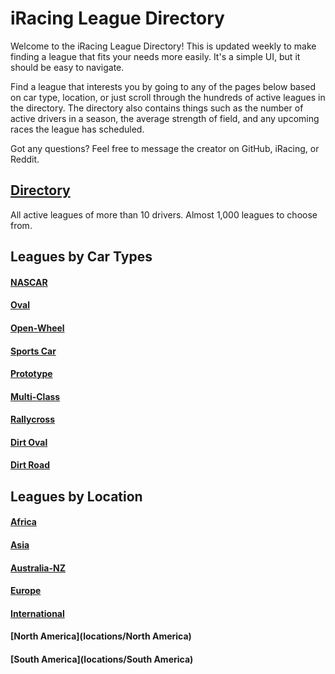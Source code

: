 # iRacing League Directory

Welcome to the iRacing League Directory! This is updated weekly to make finding a league that fits your needs more
easily. It's a simple UI, but it should be easy to navigate.

Find a league that interests you by going to any of the pages below based on car type, location, or just scroll through
the hundreds of active leagues in the directory. The directory also contains things such as the number of active drivers
in a season, the average strength of field, and any upcoming races the league has scheduled.

Got any questions? Feel free to message the creator on GitHub, iRacing, or Reddit.

## [Directory](directory)  

All active leagues of more than 10 drivers. Almost 1,000 leagues to choose from.

## Leagues by Car Types

#### [NASCAR](types/nascar)  
#### [Oval](types/oval)  
#### [Open-Wheel](types/openwheel)  
#### [Sports Car](types/sportscar)  
#### [Prototype](types/prototype)  
#### [Multi-Class](types/multiclass)  
#### [Rallycross](types/rallycross)  
#### [Dirt Oval](types/dirtoval)  
#### [Dirt Road](types/dirtroad)  

## Leagues by Location  

#### [Africa](locations/Africa)  
#### [Asia](locations/Asia)  
#### [Australia-NZ](locations/Australia-NZ)  
#### [Europe](locations/Europe)  
#### [International](locations/International)  
#### [North America](locations/North America)  
#### [South America](locations/South America)   


